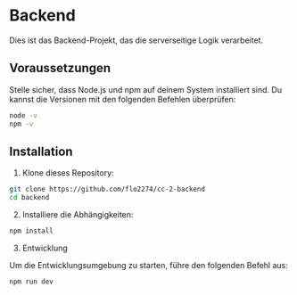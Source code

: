 # Backend

Dies ist das Backend-Projekt, das die serverseitige Logik verarbeitet.

## Voraussetzungen

Stelle sicher, dass Node.js und npm auf deinem System installiert sind. Du kannst die Versionen mit den folgenden Befehlen überprüfen:

```bash
node -v
npm -v
```

## Installation

1. Klone dieses Repository:

```bash
git clone https://github.com/flo2274/cc-2-backend
cd backend
```

2. Installiere die Abhängigkeiten:

```bash
npm install
```

3. Entwicklung

Um die Entwicklungsumgebung zu starten, führe den folgenden Befehl aus:

```bash
npm run dev
```
